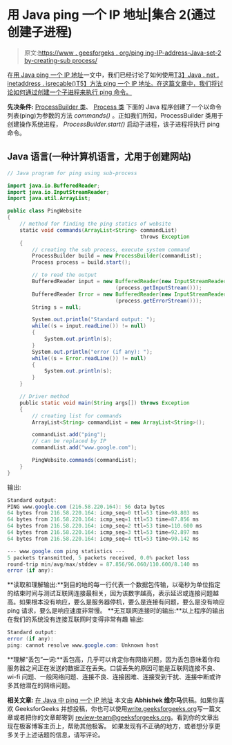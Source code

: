 # 用 Java ping 一个 IP 地址|集合 2(通过创建子进程)

> 原文:[https://www . geesforgeks . org/ping ing-IP-address-Java-set-2 by-creating-sub process/](https://www.geeksforgeeks.org/pinging-ip-address-java-set-2by-creating-sub-process/)

在[用 Java ping 一个 IP 地址](https://www.geeksforgeeks.org/pinging-ip-address-java/)一文中，我们已经讨论了如何使用[T3】Java . net . inetaddress . isrecable()T5】方法 ping 一个 IP 地址。在这篇文章中，我们将讨论如何通过创建一个子进程来执行 ping 命令。](https://www.geeksforgeeks.org/networking-class-in-java/)

**先决条件:** [ProcessBuilder 类](https://www.geeksforgeeks.org/java-lang-processbuilder-class-java/)、 [Process 类](https://www.geeksforgeeks.org/java-lang-process-class-java/)
下面的 Java 程序创建了一个以命令列表(ping)为参数的方法 *commands()* 。正如我们所知，ProcessBuilder 类用于创建操作系统进程， *ProcessBuilder.start()* 启动子进程，该子进程将执行 ping 命令。

## Java 语言(一种计算机语言，尤用于创建网站)

```java
// Java program for ping using sub-process

import java.io.BufferedReader;
import java.io.InputStreamReader;
import java.util.ArrayList;

public class PingWebsite
{
    // method for finding the ping statics of website
    static void commands(ArrayList<String> commandList)
                                           throws Exception
    {
        // creating the sub process, execute system command
        ProcessBuilder build = new ProcessBuilder(commandList);
        Process process = build.start();

        // to read the output
        BufferedReader input = new BufferedReader(new InputStreamReader
                                   (process.getInputStream()));
        BufferedReader Error = new BufferedReader(new InputStreamReader
                                   (process.getErrorStream()));
        String s = null;

        System.out.println("Standard output: ");
        while((s = input.readLine()) != null)
        {
            System.out.println(s);
        }
        System.out.println("error (if any): ");
        while((s = Error.readLine()) != null)
        {
            System.out.println(s);
        }
    }

    // Driver method
    public static void main(String args[]) throws Exception
    {
        // creating list for commands
        ArrayList<String> commandList = new ArrayList<String>();

        commandList.add("ping");
        // can be replaced by IP
        commandList.add("www.google.com");

        PingWebsite.commands(commandList);
    }
}
```

输出:

```java
Standard output: 
PING www.google.com (216.58.220.164): 56 data bytes
64 bytes from 216.58.220.164: icmp_seq=0 ttl=53 time=98.803 ms
64 bytes from 216.58.220.164: icmp_seq=1 ttl=53 time=87.856 ms
64 bytes from 216.58.220.164: icmp_seq=2 ttl=53 time=110.600 ms
64 bytes from 216.58.220.164: icmp_seq=3 ttl=53 time=92.897 ms
64 bytes from 216.58.220.164: icmp_seq=4 ttl=53 time=90.142 ms

--- www.google.com ping statistics ---
5 packets transmitted, 5 packets received, 0.0% packet loss
round-trip min/avg/max/stddev = 87.856/96.060/110.600/8.140 ms
error (if any): 
```

**读取和理解输出:**到目的地的每一行代表一个数据包传输，以毫秒为单位指定的结束时间与测试互联网连接最相关，因为该数字越高，表示延迟或连接问题越高。如果根本没有响应，要么是服务器停机，要么是连接有问题，要么是没有响应 ping 请求，要么是响应速度非常慢。
**无互联网连接时的输出:**以上程序的输出在我们的系统没有连接互联网时变得非常有趣
输出:

```java
Standard output: 
error (if any): 
ping: cannot resolve www.google.com: Unknown host
```

**理解“丢包”一词:**丢包高，几乎可以肯定你有网络问题，因为丢包意味着你和服务器之间正在发送的数据正在丢失。口袋丢失的原因可能是互联网连接不良、wi-fi 问题、一般网络问题、连接不良、连接困难、连接受到干扰、连接中断或许多其他潜在的网络问题。

**相关文章:** [在 Java 中 ping 一个 IP 地址](https://www.geeksforgeeks.org/pinging-ip-address-java/)
本文由 **Abhishek 维尔马**供稿。如果你喜欢 GeeksforGeeks 并想投稿，你也可以使用[write.geeksforgeeks.org](https://write.geeksforgeeks.org)写一篇文章或者把你的文章邮寄到 review-team@geeksforgeeks.org。看到你的文章出现在极客博客主页上，帮助其他极客。
如果发现有不正确的地方，或者想分享更多关于上述话题的信息，请写评论。